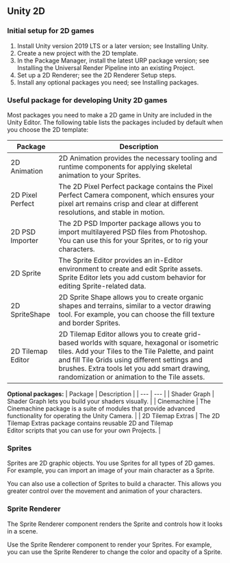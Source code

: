 ## Unity 2D

### Initial setup for 2D games

1. Install Unity version 2019 LTS or a later version; see Installing Unity.
2. Create a new project with the 2D template.
3. In the Package Manager, install the latest URP package version; see Installing the Universal Render Pipeline into an existing Project.
4. Set up a 2D Renderer; see the 2D Renderer Setup steps.
5. Install any optional packages you need; see Installing packages.


### Useful package for developing Unity 2D games

Most packages you need to make a 2D game in Unity are included in the Unity Editor. The following table lists the packages included by default when you choose the 2D template:


| Package | Description |
| --- | --- |
| 2D Animation | 2D Animation provides the necessary tooling and runtime components for applying skeletal animation to your Sprites. |
| 2D Pixel Perfect | The 2D Pixel Perfect package contains the Pixel Perfect Camera component, which ensures your pixel art remains crisp and clear at different resolutions, and stable in motion. |
| 2D PSD Importer | The 2D PSD Importer package allows you to import multilayered PSD files from Photoshop. You can use this for your Sprites, or to rig your characters. |
| 2D Sprite | The Sprite Editor provides an in-Editor environment to create and edit Sprite assets. Sprite Editor lets you add custom behavior for editing Sprite-related data. |
| 2D SpriteShape | 2D Sprite Shape allows you to create organic shapes and terrains, similar to a vector drawing tool. For example, you can choose the fill texture and border Sprites. |
| 2D Tilemap Editor | 2D Tilemap Editor allows you to create grid-based worlds with square, hexagonal or isometric tiles. Add your Tiles to the Tile Palette, and paint and fill Tile Grids using different settings and brushes. Extra tools let you add smart drawing, randomization or animation to the Tile assets. |


**Optional packages:**
| Package | Description |
| --- | --- |
| Shader Graph | Shader Graph lets you build your shaders visually. |
| Cinemachine | The Cinemachine package is a suite of modules that provide advanced functionality for operating the Unity Camera. |
| 2D Tilemap Extras | The 2D Tilemap Extras package contains reusable 2D and Tilemap Editor scripts that you can use for your own Projects. |


### Sprites
Sprites are 2D graphic objects. You use Sprites for all types of 2D games. For example, you can import an image of your main character as a Sprite.

You can also use a collection of Sprites to build a character. This allows you greater control over the movement and animation of your characters.

### Sprite Renderer
The Sprite Renderer component renders the Sprite and controls how it looks in a scene.

Use the Sprite Renderer component to render your Sprites. For example, you can use the Sprite Renderer to change the color and opacity of a Sprite.
